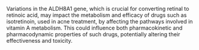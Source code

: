 Variations in the ALDH8A1 gene, which is crucial for converting retinal to retinoic acid, may impact the metabolism and efficacy of drugs such as isotretinoin, used in acne treatment, by affecting the pathways involved in vitamin A metabolism. This could influence both pharmacokinetic and pharmacodynamic properties of such drugs, potentially altering their effectiveness and toxicity.